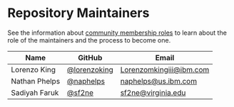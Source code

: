 Repository Maintainers
======================

See the information about [community membership roles](https://wiki.lfedge.org/display/OH/Community+Membership) to learn about the role of the maintainers and the process to become one.

| Name          | GitHub                                         | Email                     |
|---------------|------------------------------------------------|---------------------------|
| Lorenzo King  | [@lorenzoking](https://github.com/lorenzoking) | <Lorenzomkingiii@ibm.com> |
| Nathan Phelps | [@naphelps](https://github.com/naphelps)       | <naphelps@us.ibm.com>     |
| Sadiyah Faruk | [@sf2ne](https://github.com/sf2ne)             | <sf2ne@virginia.edu>      |